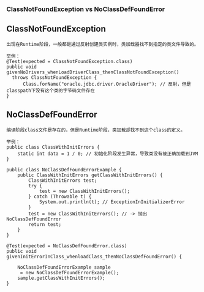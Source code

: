 ### ClassNotFoundException vs NoClassDefFoundError

## ClassNotFoundException
	出现在Runtime阶段，一般都是通过反射创建类实例时，类加载器找不到指定的类文件导致的。

	举例：
	@Test(expected = ClassNotFoundException.class)
	public void givenNoDrivers_whenLoadDriverClass_thenClassNotFoundException() 
	  throws ClassNotFoundException {
	      Class.forName("oracle.jdbc.driver.OracleDriver"); // 反射，但是classpath下没有这个类的字节码文件存在
	}

## NoClassDefFoundError
	编译阶段class文件是存在的，但是Runtime阶段，类加载却找不到这个class的定义。

	举例：
	public class ClassWithInitErrors {
	    static int data = 1 / 0; // 初始化阶段发生异常，导致类没有被正确加载到JVM
	}

	public class NoClassDefFoundErrorExample {
	    public ClassWithInitErrors getClassWithInitErrors() {
	        ClassWithInitErrors test;
	        try {
	            test = new ClassWithInitErrors();
	        } catch (Throwable t) {
	            System.out.println(t); // ExceptionInInitializerError
	        }
	        test = new ClassWithInitErrors(); // -> 抛出NoClassDefFoundError
	        return test;
	    }
	}

	@Test(expected = NoClassDefFoundError.class)
	public void givenInitErrorInClass_whenloadClass_thenNoClassDefFoundError() {
	  
	    NoClassDefFoundErrorExample sample
	     = new NoClassDefFoundErrorExample();
	    sample.getClassWithInitErrors();
	}